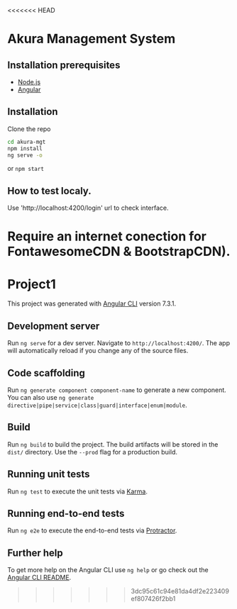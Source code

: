 <<<<<<< HEAD
# Akura Management System

## Installation prerequisites

* [Node.js](https://nodejs.org/)
* [Angular](https://angular.io)

## Installation 

Clone the repo
``` bash
cd akura-mgt 
npm install
ng serve -o 
```
or
` npm start `


## How to test localy.

Use 'http://localhost:4200/login' url to check interface.

Require an internet conection for FontawesomeCDN & BootstrapCDN).
=======
# Project1

This project was generated with [Angular CLI](https://github.com/angular/angular-cli) version 7.3.1.

## Development server

Run `ng serve` for a dev server. Navigate to `http://localhost:4200/`. The app will automatically reload if you change any of the source files.

## Code scaffolding

Run `ng generate component component-name` to generate a new component. You can also use `ng generate directive|pipe|service|class|guard|interface|enum|module`.

## Build

Run `ng build` to build the project. The build artifacts will be stored in the `dist/` directory. Use the `--prod` flag for a production build.

## Running unit tests

Run `ng test` to execute the unit tests via [Karma](https://karma-runner.github.io).

## Running end-to-end tests

Run `ng e2e` to execute the end-to-end tests via [Protractor](http://www.protractortest.org/).

## Further help

To get more help on the Angular CLI use `ng help` or go check out the [Angular CLI README](https://github.com/angular/angular-cli/blob/master/README.md).
>>>>>>> 3dc95c61c94e81da4df2e223409ef807426f2bb1
